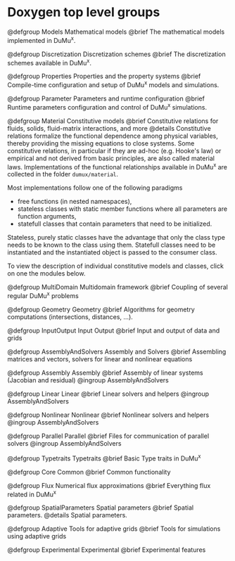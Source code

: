 # Doxygen top level groups

@defgroup Models Mathematical models
@brief The mathematical models implemented in DuMu<sup>x</sup>.

@defgroup Discretization Discretization schemes
@brief The discretization schemes available in DuMu<sup>x</sup>.

@defgroup Properties Properties and the property systems
@brief Compile-time configuration and setup of DuMu<sup>x</sup> models and simulations.

@defgroup Parameter Parameters and runtime configuration
@brief Runtime parameters configuration and control of DuMu<sup>x</sup> simulations.

@defgroup Material Constitutive models
@brief Constitutive relations for fluids, solids, fluid-matrix interactions, and more
@details Constitutive relations formalize the functional dependence among physical variables, thereby providing the missing equations to close systems. Some constitutive relations, in particular if they are ad-hoc (e.g. Hooke's law) or empirical
and not derived from basic principles, are also called material laws.
Implementations of the functional relationships available in DuMu<sup>x</sup> are collected in the folder `dumux/material`.

Most implementations follow one of the following paradigms

* free functions (in nested namespaces),
* stateless classes with static member functions where all parameters are function arguments,
* statefull classes that contain parameters that need to be initialized.

Stateless, purely static classes have the advantage that only the class type needs to be known to
the class using them. Statefull classes need to be instantiated
and the instantiated object is passed to the consumer class.

To view the description of individual constitutive models and classes, click on one the modules below.

@defgroup MultiDomain Multidomain framework
@brief Coupling of several regular DuMu<sup>x</sup> problems

@defgroup Geometry Geometry
@brief Algorithms for geometry computations (intersections, distances, ...).

@defgroup InputOutput Input Output
@brief Input and output of data and grids

@defgroup AssemblyAndSolvers Assembly and Solvers
@brief Assembling matrices and vectors, solvers for linear and nonlinear equations

<!-- AssemblyAndSolvers subgroups begin -->

@defgroup Assembly Assembly
@brief Assembly of linear systems (Jacobian and residual)
@ingroup AssemblyAndSolvers

@defgroup Linear Linear
@brief Linear solvers and helpers
@ingroup AssemblyAndSolvers

@defgroup Nonlinear Nonlinear
@brief Nonlinear solvers and helpers
@ingroup AssemblyAndSolvers

@defgroup Parallel Parallel
@brief Files for communication of parallel solvers
@ingroup AssemblyAndSolvers

<!-- AssemblyAndSolvers subgroups end -->

@defgroup Typetraits Typetraits
@brief Basic Type traits in DuMu<sup>x</sup>

@defgroup Core Common
@brief Common functionality

@defgroup Flux Numerical flux approximations
@brief Everything flux related in DuMu<sup>x</sup>

@defgroup SpatialParameters Spatial parameters
@brief Spatial parameters.
@details Spatial parameters.

@defgroup Adaptive Tools for adaptive grids
@brief Tools for simulations using adaptive grids

@defgroup Experimental Experimental
@brief Experimental features
